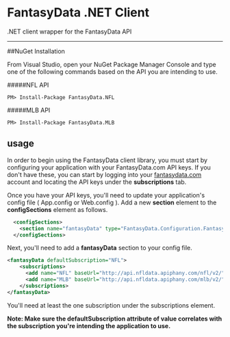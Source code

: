 # FantasyData .NET Client
.NET client wrapper for the FantasyData API


___

##NuGet Installation

From Visual Studio, open your NuGet Package Manager Console and type one of the following commands based on the API you are intending to use.

#####NFL API
```
PM> Install-Package FantasyData.NFL
```

#####MLB API
```
PM> Install-Package FantasyData.MLB
```

## usage
In order to begin using the FantasyData client library, you must start by configuring your application with your FantasyData.com API keys. If you don't have these, you can start by logging into your [fantasydata.com](http://fantasydata.com) account and locating the API keys under the **subscriptions** tab.

Once you have your API keys, you'll need to update your application's config file ( App.config or Web.config ). Add a new **section** element to the **configSections** element as follows.

```xml
  <configSections>
    <section name="fantasyData" type="FantasyData.Configuration.FantasyDataSubscriptionRetrieverSection, FantasyData"/>
  </configSections>
```

Next, you'll need to add a **fantasyData** section to your config file.

```xml
<fantasyData defaultSubscription="NFL">
    <subscriptions>
      <add name="NFL" baseUrl="http://api.nfldata.apiphany.com/nfl/v2/" primarySubscriptionKey="***primarySubscriptionKey***" secondarySubscriptionKey="***secondarySubscriptionKey***"/>
      <add name="MLB" baseUrl="http://api.nfldata.apiphany.com/mlb/v2/" primarySubscriptionKey="***primarySubscriptionKey***" secondarySubscriptionKey="***secondarySubscriptionKey***"/>
    </subscriptions>
</fantasyData>
```

You'll need at least the one subscription under the subscriptions element. 

**Note: Make sure the defaultSubscription attribute of value correlates with the subscription you're intending the application to use.**

